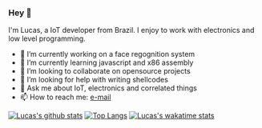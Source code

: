 ### Hey 👋

<!--
**lucas-engen/lucas-engen** is a ✨ _special_ ✨ repository because its `README.md` (this file) appears on your GitHub profile.
-->

I'm Lucas, a IoT developer from Brazil. I enjoy to work with electronics and low level programming.

- 🔭 I’m currently working on a face regognition system
- 🌱 I’m currently learning javascript and x86 assembly
- 👯 I’m looking to collaborate on opensource projects
- 🤔 I’m looking for help with writing shellcodes
- 💬 Ask me about IoT, electronics and correlated things
- 📫 How to reach me: [e-mail](mailto:lucas.engen.cc@gmail.com)

[![Lucas's github stats](https://github-readme-stats.vercel.app/api?username=lucas-engen&theme=onedark)](https://github.com/anuraghazra/github-readme-stats)
[![Top Langs](https://github-readme-stats.vercel.app/api/top-langs/?username=lucas-engen&langs_count=8&hide=makefile,batch,shell&layout=compact)](https://github.com/anuraghazra/github-readme-stats)
[![Lucas's wakatime stats](https://github-readme-stats.vercel.app/api/wakatime?username=lucas_engen)](https://github.com/anuraghazra/github-readme-stats)
